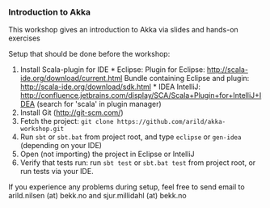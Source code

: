 ### Introduction to Akka

This workshop gives an introduction to Akka via slides and hands-on exercises

Setup that should be done before the workshop:

1. Install Scala-plugin for IDE
       * Eclipse:
              Plugin for Eclipse: http://scala-ide.org/download/current.html
              Bundle containing Eclipse and plugin: http://scala-ide.org/download/sdk.html
       * IDEA IntelliJ:
              http://confluence.jetbrains.com/display/SCA/Scala+Plugin+for+IntelliJ+IDEA
              (search for 'scala' in plugin manager)
2. Install Git (http://git-scm.com/)
3. Fetch the project: `git clone https://github.com/arild/akka-workshop.git`
4. Run `sbt` or `sbt.bat` from project root, and type `eclipse` or `gen-idea` (depending on your IDE)
5. Open (not importing) the project in Eclipse or IntelliJ
6. Verify that tests run: run `sbt test` or `sbt.bat test` from project root, or run tests via your IDE.

If you experience any problems during setup, feel free to send email to arild.nilsen (at) bekk.no and sjur.millidahl (at) bekk.no
